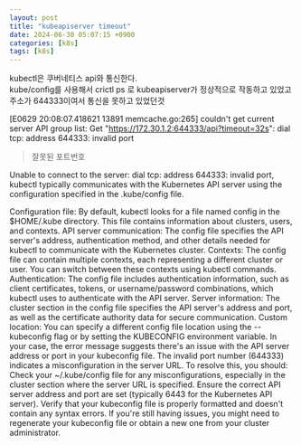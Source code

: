 ```yaml
---
layout: post
title: "kubeapiserver timeout"
date: 2024-06-30 05:07:15 +0900
categories: [k8s]
tags: [k8s]
---
```


kubectl은 쿠버네티스 api와 통신한다.  
kube/config를 사용해서
crictl ps 로 kubeapiserver가 정상적으로 작동하고 있었고 주소가 644333이여서 통신을 못하고 있었던것

[E0629 20:08:07.418621 13891 memcache.go:265] couldn't get current server API group list: Get "https://172.30.1.2:644333/api?timeout=32s": dial tcp: address 644333: invalid port

> 잘못된 포트번호

Unable to connect to the server: dial tcp: address 644333: invalid port,
kubectl typically communicates with the Kubernetes API server using the configuration specified in the .kube/config file.

Configuration file: By default, kubectl looks for a file named config in the $HOME/.kube directory. This file contains information about clusters, users, and contexts.
API server communication: The config file specifies the API server's address, authentication method, and other details needed for kubectl to communicate with the Kubernetes cluster.
Contexts: The config file can contain multiple contexts, each representing a different cluster or user. You can switch between these contexts using kubectl commands.
Authentication: The config file includes authentication information, such as client certificates, tokens, or username/password combinations, which kubectl uses to authenticate with the API server.
Server information: The cluster section in the config file specifies the API server's address and port, as well as the certificate authority data for secure communication.
Custom location: You can specify a different config file location using the --kubeconfig flag or by setting the KUBECONFIG environment variable.
In your case, the error message suggests there's an issue with the API server address or port in your kubeconfig file. The invalid port number (644333) indicates a misconfiguration in the server URL.
To resolve this, you should:
Check your ~/.kube/config file for any misconfigurations, especially in the cluster section where the server URL is specified.
Ensure the correct API server address and port are set (typically 6443 for the Kubernetes API server).
Verify that your kubeconfig file is properly formatted and doesn't contain any syntax errors.
If you're still having issues, you might need to regenerate your kubeconfig file or obtain a new one from your cluster administrator.
